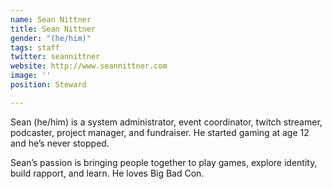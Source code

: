 ```yaml
---
name: Sean Nittner
title: Sean Nittner
gender: "(he/him)"
tags: staff
twitter: seannittner
website: http://www.seannittner.com
image: ''
position: Steward

---
```

Sean (he/him) is a system administrator, event coordinator, twitch streamer, podcaster, project manager, and fundraiser. He started gaming at age 12 and he’s never stopped.

Sean’s passion is bringing people together to play games, explore identity, build rapport, and learn. He loves Big Bad Con.